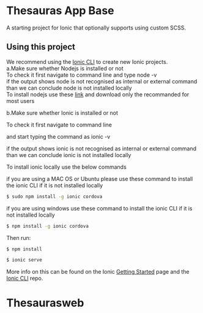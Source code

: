 Thesauras App Base
==============

A starting project for Ionic that optionally supports using custom SCSS.

## Using this project

We recommend using the [Ionic CLI](https://github.com/ionic-team/ionic-cli) to create new Ionic projects.<br/>
a.Make sure whether Nodejs is installed or not <br/>
To check it first navigate to command line and type node -v <br/>
if the output shows node is not recognised as internal or external command than we can conclude node is not installed locally<br/>
To install nodejs use these [link](https://nodejs.org/en/) and download only the recommanded for most users

b.Make sure whether Ionic is installed or not <br/>

To check it first navigate to command line <br/>

and start typing the command as ionic -v <br/>

if the output shows ionic is not recognised as internal or external command than we can conclude ionic is not installed locally<br/>

To install ionic locally use the below commands

if you are using a MAC OS or Ubuntu please use these command to install the ionic CLI if it is not installed locally

```bash
$ sudo npm install -g ionic cordova
```
if you are using windows use these command to install the ionic CLI if it is not installed locally<br/>
```bash
$ npm install -g ionic cordova
```
Then run:

```bash
$ npm install
```
```bash
$ ionic serve
```
More info on this can be found on the Ionic [Getting Started](https://ionicframework.com/getting-started) page and the [Ionic CLI](https://github.com/ionic-team/ionic-cli) repo.

# Thesaurasweb
